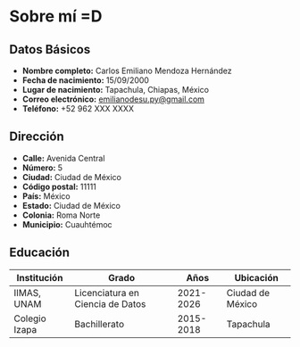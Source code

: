 # Sobre mí =D

## Datos Básicos

- **Nombre completo:** Carlos Emiliano Mendoza Hernández
- **Fecha de nacimiento:** 15/09/2000
- **Lugar de nacimiento:** Tapachula, Chiapas, México
- **Correo electrónico:** [emilianodesu.py@gmail.com](mailto:emilianodesu.py@gmail.com)
- **Teléfono:** +52 962 XXX XXXX

## Dirección

- **Calle:** Avenida Central
- **Número:** 5
- **Ciudad:** Ciudad de México
- **Código postal:** 11111
- **País:** México
- **Estado:** Ciudad de México
- **Colonia:** Roma Norte
- **Municipio:** Cuauhtémoc

## Educación

| Institución          | Grado                             | Años       | Ubicación          |
|----------------------|-----------------------------------|------------|--------------------|
| IIMAS, UNAM          | Licenciatura en Ciencia de Datos  | 2021-2026  | Ciudad de México   |
| Colegio Izapa        | Bachillerato                      | 2015-2018  | Tapachula          |

